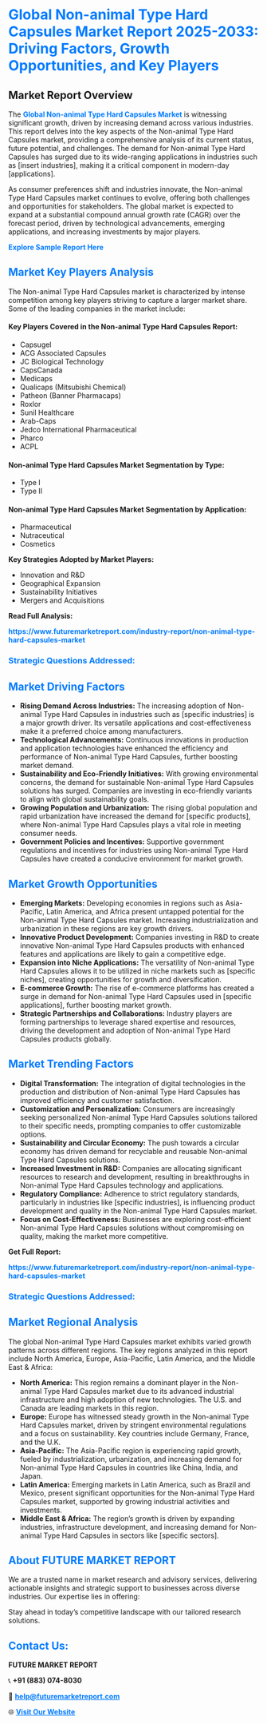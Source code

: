 <h1 style="color: #007BFF;">Global Non-animal Type Hard Capsules Market Report 2025-2033: Driving Factors, Growth Opportunities, and Key Players</h1>

<section id="overview">
<h2>Market Report Overview</h2>
<p>The <a href="https://www.futuremarketreport.com/industry-report/non-animal-type-hard-capsules-market" style="color: #007BFF; text-decoration: none;"><strong>Global Non-animal Type Hard Capsules Market</strong></a> is witnessing significant growth, driven by increasing demand across various industries. This report delves into the key aspects of the Non-animal Type Hard Capsules market, providing a comprehensive analysis of its current status, future potential, and challenges. The demand for Non-animal Type Hard Capsules has surged due to its wide-ranging applications in industries such as [insert industries], making it a critical component in modern-day [applications].</p>
<p>As consumer preferences shift and industries innovate, the Non-animal Type Hard Capsules market continues to evolve, offering both challenges and opportunities for stakeholders. The global market is expected to expand at a substantial compound annual growth rate (CAGR) over the forecast period, driven by technological advancements, emerging applications, and increasing investments by major players.</p>
</section>

<section id="overview">
<p><a href="https://www.futuremarketreport.com/request-sample/reportId=35652" style="color: #007BFF; text-decoration: none;"><strong>Explore Sample Report Here</strong></a></p>
</section>

<section id="key-players">
<h2 style="color: #007BFF;">Market Key Players Analysis</h2>
<p>The Non-animal Type Hard Capsules market is characterized by intense competition among key players striving to capture a larger market share. Some of the leading companies in the market include:</p>
<h4>Key Players Covered in the Non-animal Type Hard Capsules Report:</h4>
<ul><li>Capsugel</li><li>ACG Associated Capsules</li><li>JC Biological Technology</li><li>CapsCanada</li><li>Medicaps</li><li>Qualicaps (Mitsubishi Chemical)</li><li>Patheon (Banner Pharmacaps)</li><li>Roxlor</li><li>Sunil Healthcare</li><li>Arab-Caps</li><li>Jedco International Pharmaceutical</li><li>Pharco</li><li>ACPL</li></ul>
<h4>Non-animal Type Hard Capsules Market Segmentation by Type:</h4>
<ul><li>Type I</li><li>Type II</li></ul>

<h4>Non-animal Type Hard Capsules Market Segmentation by Application:</h4>
<ul><li>Pharmaceutical</li><li>Nutraceutical</li><li>Cosmetics</li></ul>
<p><strong>Key Strategies Adopted by Market Players:</strong></p>
<ul>
<li>Innovation and R&D</li>
<li>Geographical Expansion</li>
<li>Sustainability Initiatives</li>
<li>Mergers and Acquisitions</li>
</ul>
</section>

<section>
<p><strong>Read Full Analysis: </strong></p><a href="https://www.futuremarketreport.com/industry-report/non-animal-type-hard-capsules-market" style="color: #007BFF; text-decoration: none;"><strong>https://www.futuremarketreport.com/industry-report/non-animal-type-hard-capsules-market</strong></a>
<h3 style="color: #007BFF;">Strategic Questions Addressed:</h3>
</section>

<section id="driving-factors">
<h2 style="color: #007BFF;">Market Driving Factors</h2>
<ul>
<li><strong>Rising Demand Across Industries:</strong> The increasing adoption of Non-animal Type Hard Capsules in industries such as [specific industries] is a major growth driver. Its versatile applications and cost-effectiveness make it a preferred choice among manufacturers.</li>
<li><strong>Technological Advancements:</strong> Continuous innovations in production and application technologies have enhanced the efficiency and performance of Non-animal Type Hard Capsules, further boosting market demand.</li>
<li><strong>Sustainability and Eco-Friendly Initiatives:</strong> With growing environmental concerns, the demand for sustainable Non-animal Type Hard Capsules solutions has surged. Companies are investing in eco-friendly variants to align with global sustainability goals.</li>
<li><strong>Growing Population and Urbanization:</strong> The rising global population and rapid urbanization have increased the demand for [specific products], where Non-animal Type Hard Capsules plays a vital role in meeting consumer needs.</li>
<li><strong>Government Policies and Incentives:</strong> Supportive government regulations and incentives for industries using Non-animal Type Hard Capsules have created a conducive environment for market growth.</li>
</ul>
</section>

<section id="growth-opportunities">
<h2 style="color: #007BFF;">Market Growth Opportunities</h2>
<ul>
<li><strong>Emerging Markets:</strong> Developing economies in regions such as Asia-Pacific, Latin America, and Africa present untapped potential for the Non-animal Type Hard Capsules market. Increasing industrialization and urbanization in these regions are key growth drivers.</li>
<li><strong>Innovative Product Development:</strong> Companies investing in R&D to create innovative Non-animal Type Hard Capsules products with enhanced features and applications are likely to gain a competitive edge.</li>
<li><strong>Expansion into Niche Applications:</strong> The versatility of Non-animal Type Hard Capsules allows it to be utilized in niche markets such as [specific niches], creating opportunities for growth and diversification.</li>
<li><strong>E-commerce Growth:</strong> The rise of e-commerce platforms has created a surge in demand for Non-animal Type Hard Capsules used in [specific applications], further boosting market growth.</li>
<li><strong>Strategic Partnerships and Collaborations:</strong> Industry players are forming partnerships to leverage shared expertise and resources, driving the development and adoption of Non-animal Type Hard Capsules products globally.</li>
</ul>
</section>

<section id="trending-factors">
<h2 style="color: #007BFF;">Market Trending Factors</h2>
<ul>
<li><strong>Digital Transformation:</strong> The integration of digital technologies in the production and distribution of Non-animal Type Hard Capsules has improved efficiency and customer satisfaction.</li>
<li><strong>Customization and Personalization:</strong> Consumers are increasingly seeking personalized Non-animal Type Hard Capsules solutions tailored to their specific needs, prompting companies to offer customizable options.</li>
<li><strong>Sustainability and Circular Economy:</strong> The push towards a circular economy has driven demand for recyclable and reusable Non-animal Type Hard Capsules solutions.</li>
<li><strong>Increased Investment in R&D:</strong> Companies are allocating significant resources to research and development, resulting in breakthroughs in Non-animal Type Hard Capsules technology and applications.</li>
<li><strong>Regulatory Compliance:</strong> Adherence to strict regulatory standards, particularly in industries like [specific industries], is influencing product development and quality in the Non-animal Type Hard Capsules market.</li>
<li><strong>Focus on Cost-Effectiveness:</strong> Businesses are exploring cost-efficient Non-animal Type Hard Capsules solutions without compromising on quality, making the market more competitive.</li>
</ul>
</section>

<section>
<p><strong>Get Full Report: </strong></p><a href="https://www.futuremarketreport.com/industry-report/non-animal-type-hard-capsules-market" style="color: #007BFF; text-decoration: none;"><strong>https://www.futuremarketreport.com/industry-report/non-animal-type-hard-capsules-market</strong></a>
<h3 style="color: #007BFF;">Strategic Questions Addressed:</h3>
</section>


<section id="regional-analysis">
<h2 style="color: #007BFF;">Market Regional Analysis</h2>
<p>The global Non-animal Type Hard Capsules market exhibits varied growth patterns across different regions. The key regions analyzed in this report include North America, Europe, Asia-Pacific, Latin America, and the Middle East & Africa:</p>
<ul>
<li><strong>North America:</strong> This region remains a dominant player in the Non-animal Type Hard Capsules market due to its advanced industrial infrastructure and high adoption of new technologies. The U.S. and Canada are leading markets in this region.</li>
<li><strong>Europe:</strong> Europe has witnessed steady growth in the Non-animal Type Hard Capsules market, driven by stringent environmental regulations and a focus on sustainability. Key countries include Germany, France, and the U.K.</li>
<li><strong>Asia-Pacific:</strong> The Asia-Pacific region is experiencing rapid growth, fueled by industrialization, urbanization, and increasing demand for Non-animal Type Hard Capsules in countries like China, India, and Japan.</li>
<li><strong>Latin America:</strong> Emerging markets in Latin America, such as Brazil and Mexico, present significant opportunities for the Non-animal Type Hard Capsules market, supported by growing industrial activities and investments.</li>
<li><strong>Middle East & Africa:</strong> The region’s growth is driven by expanding industries, infrastructure development, and increasing demand for Non-animal Type Hard Capsules in sectors like [specific sectors].</li>
</ul>
</section>

<footer>
<h2 style="color: #007BFF;">About FUTURE MARKET REPORT</h2>
<p>We are a trusted name in market research and advisory services, delivering actionable insights and strategic support to businesses across diverse industries. Our expertise lies in offering:</p>

<p>Stay ahead in today’s competitive landscape with our tailored research solutions.</p>

<h2 style="color: #007BFF;">Contact Us:</h2>
<p><strong>FUTURE MARKET REPORT</strong></p>
<p>📞 <strong>+91 (883) 074-8030</strong></p>
<p>📧 <strong><a href="mailto:help@futuremarketreport.com" style="color: #007BFF;">help@futuremarketreport.com</a></strong></p>
<p>🌐 <strong><a href="https://www.futuremarketreport.com/" style="color: #007BFF;">Visit Our Website</a></strong></p>
</footer>